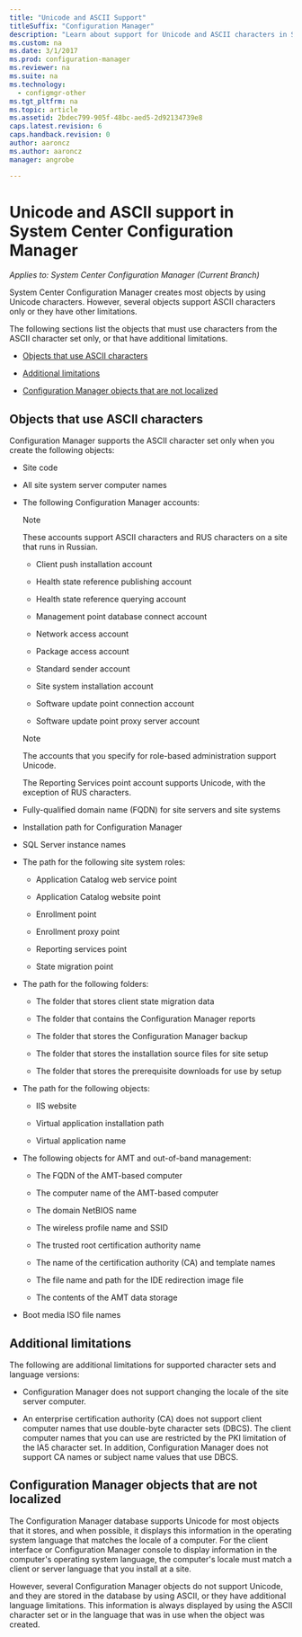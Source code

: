 ```yaml
---
title: "Unicode and ASCII Support"
titleSuffix: "Configuration Manager"
description: "Learn about support for Unicode and ASCII characters in System Center Configuration Manager objects."
ms.custom: na
ms.date: 3/1/2017
ms.prod: configuration-manager
ms.reviewer: na
ms.suite: na
ms.technology:
  - configmgr-other
ms.tgt_pltfrm: na
ms.topic: article
ms.assetid: 2bdec799-905f-48bc-aed5-2d92134739e8
caps.latest.revision: 6
caps.handback.revision: 0
author: aaroncz
ms.author: aaroncz
manager: angrobe

---
```

# Unicode and ASCII support in System Center Configuration Manager

*Applies to: System Center Configuration Manager (Current Branch)*

System Center Configuration Manager creates most objects by using Unicode characters. However, several objects support ASCII characters only or they have other limitations.  

 The following sections list the objects that must use characters from the ASCII character set only, or that have additional limitations.  

-   [Objects that use ASCII characters](#BKMK_ASCIIchar)  

-   [Additional limitations](#BKMK_OtherCharLimitations)  

-   [Configuration Manager objects that are not localized](#BKMK_LangNonLocalize)  

##  <a name="BKMK_ASCIIchar"></a> Objects that use ASCII characters  
 Configuration Manager supports the ASCII character set only when you create the following objects:  

-   Site code  

-   All site system server computer names  

-   The following Configuration Manager accounts:  

    > [!NOTE]  
    >  These accounts support ASCII characters and RUS characters on a site that runs in Russian.  

    -   Client push installation account  

    -   Health state reference publishing account  

    -   Health state reference querying account  

    -   Management point database connect account  

    -   Network access account  

    -   Package access account  

    -   Standard sender account  

    -   Site system installation account  

    -   Software update point connection account  

    -   Software update point proxy server account  

    > [!NOTE]  
    >  The accounts that you specify for role-based administration support Unicode.  
    >   
    >  The Reporting Services point account supports Unicode, with the exception of RUS characters.  

-   Fully-qualified domain name (FQDN) for site servers and site systems  

-   Installation path for Configuration Manager  

-   SQL Server instance names  

-   The path for the following site system roles:  

    -   Application Catalog web service point  

    -   Application Catalog website point  

    -   Enrollment point  

    -   Enrollment proxy point  

    -   Reporting services point  

    -   State migration point  

-   The path for the following folders:  

    -   The folder that stores client state migration data  

    -   The folder that contains the Configuration Manager reports  

    -   The folder that stores the Configuration Manager backup  

    -   The folder that stores the installation source files for site setup  

    -   The folder that stores the prerequisite downloads for use by setup  

-   The path for the following objects:  

    -   IIS website  

    -   Virtual application installation path  

    -   Virtual application name  

-   The following objects for AMT and out-of-band management:  

    -   The FQDN of the AMT-based computer  

    -   The computer name of the AMT-based computer  

    -   The domain NetBIOS name  

    -   The wireless profile name and SSID  

    -   The trusted root certification authority name  

    -   The name of the certification authority (CA) and template names  

    -   The file name and path for the IDE redirection image file  

    -   The contents of the AMT data storage  

-   Boot media ISO file names  

##  <a name="BKMK_OtherCharLimitations"></a> Additional limitations  
 The following are additional limitations for supported character sets and language versions:  

-   Configuration Manager does not support changing the locale of the site server computer.  

-   An enterprise certification authority (CA) does not support client computer names that use double-byte character sets (DBCS). The client computer names that you can use are restricted by the PKI limitation of the IA5 character set. In addition, Configuration Manager does not support CA names or subject name values that use DBCS.  

##  <a name="BKMK_LangNonLocalize"></a> Configuration Manager objects that are not localized  
 The Configuration Manager database supports Unicode for most objects that it stores, and when possible, it displays this information in the operating system language that matches the locale of a computer. For the client interface or Configuration Manager console to display information in the computer's operating system language, the computer's locale must match a client or server language that you install at a site.  

 However, several Configuration Manager objects do not support Unicode, and they are stored in the database by using ASCII, or they have additional language limitations. This information is always displayed by using the ASCII character set or in the language that was in use when the object was created.  
